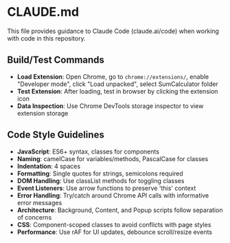 # CLAUDE.md

This file provides guidance to Claude Code (claude.ai/code) when working with code in this repository.

## Build/Test Commands
- **Load Extension**: Open Chrome, go to `chrome://extensions/`, enable "Developer mode", click "Load unpacked", select SumCalculator folder
- **Test Extension**: After loading, test in browser by clicking the extension icon
- **Data Inspection**: Use Chrome DevTools storage inspector to view extension storage

## Code Style Guidelines
- **JavaScript**: ES6+ syntax, classes for components
- **Naming**: camelCase for variables/methods, PascalCase for classes
- **Indentation**: 4 spaces
- **Formatting**: Single quotes for strings, semicolons required
- **DOM Handling**: Use classList methods for toggling classes
- **Event Listeners**: Use arrow functions to preserve 'this' context
- **Error Handling**: Try/catch around Chrome API calls with informative error messages
- **Architecture**: Background, Content, and Popup scripts follow separation of concerns
- **CSS**: Component-scoped classes to avoid conflicts with page styles
- **Performance**: Use rAF for UI updates, debounce scroll/resize events